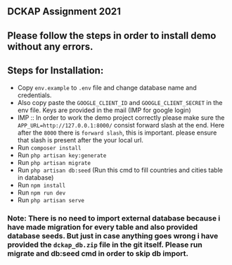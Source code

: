 ## DCKAP Assignment 2021

## Please follow the steps in order to install demo without any errors.

## Steps for Installation: 
- Copy ```env.example``` to ```.env``` file and change database name and credentials.
- Also copy paste the ```GOOGLE_CLIENT_ID``` and ```GOOGLE_CLIENT_SECRET``` in the env file. Keys are provided in the mail (IMP for google login)
- IMP :: In order to work the demo project correctly please make sure the ```APP_URL=http://127.0.0.1:8000/``` consist forward slash at the end. Here after the ```8000``` there is ```forward slash```, this is important. please ensure that slash is present after the your local url.
- Run ```composer install```
- Run ```php artisan key:generate```
- Run ```php artisan migrate```
- Run ```php artisan db:seed``` (Run this cmd to fill countries and cities table in database)
- Run ```npm install```
- Run ```npm run dev```
- Run ```php artisan serve```

### Note: There is no need to import external database because i have made migration for every table and also provided database seeds. But just in case anything goes wrong i have provided the ```dckap_db.zip``` file in the git itself. Please run migrate and db:seed cmd in order to skip db import.
